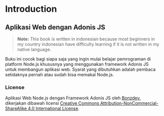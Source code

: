 # Introduction

## Aplikasi Web dengan Adonis JS

> **Note:** This book is written in indonesian because most beginners in my country indonesian have difficulty learning if it is not written in my native language.

Buku ini cocok bagi siapa saja yang ingin mulai belajar pemrograman di platform Node.js khususnya yang menggunakan framework Adonis JS untuk membangun aplikasi web. Syarat yang dibutuhkan adalah pembaca setidaknya pernah atau sudah bisa memakai Node.js.

### License

Aplikasi Web Node.js dengan Framework Adonis JS oleh [Bonzdev.](http://bonzdev.com/) dikerjakan dibawah licensi [Creative Commons Attribution-NonCommercial-ShareAlike 4.0 International License](http://creativecommons.org/licenses/by-nc-sa/4.0/).

